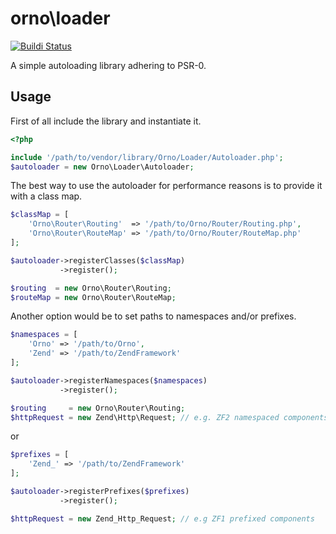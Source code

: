 orno\loader
===

[![Buildi Status](https://travis-ci.org/orno/loader.png?branch=master)](https://travis-ci.org/orno/loader)

A simple autoloading library adhering to PSR-0.

Usage
---

First of all include the library and instantiate it.

```php
<?php

include '/path/to/vendor/library/Orno/Loader/Autoloader.php';
$autoloader = new Orno\Loader\Autoloader;
```

The best way to use the autoloader for performance reasons is to provide it with a class map.

```php
$classMap = [
    'Orno\Router\Routing'  => '/path/to/Orno/Router/Routing.php',
    'Orno\Router\RouteMap' => '/path/to/Orno/Router/RouteMap.php'
];

$autoloader->registerClasses($classMap)
           ->register();

$routing  = new Orno\Router\Routing;
$routeMap = new Orno\Router\RouteMap;
```

Another option would be to set paths to namespaces and/or prefixes.

```php
$namespaces = [
    'Orno' => '/path/to/Orno',
    'Zend' => '/path/to/ZendFramework'
];

$autoloader->registerNamespaces($namespaces)
           ->register();

$routing     = new Orno\Router\Routing;
$httpRequest = new Zend\Http\Request; // e.g. ZF2 namespaced components
```

or

```php
$prefixes = [
    'Zend_' => '/path/to/ZendFramework'
];

$autoloader->registerPrefixes($prefixes)
           ->register();

$httpRequest = new Zend_Http_Request; // e.g ZF1 prefixed components
```
